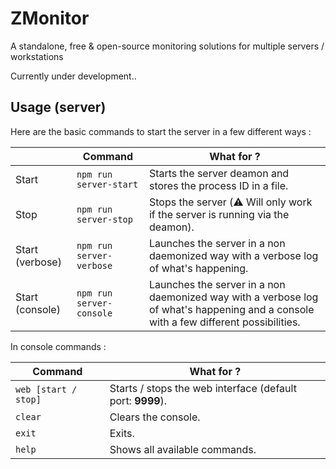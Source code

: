 # ZMonitor
A standalone, free & open-source monitoring solutions for multiple servers / workstations

Currently under development..

## Usage (server)

Here are the basic commands to start the server in a few different ways :

|                |Command                        |What for ?                   |
|----------------|-------------------------------|-----------------------------|
|Start           |`npm run server-start`         |Starts the server deamon and stores the process ID in a file.            |
|Stop            |`npm run server-stop`          |Stops the server (:warning: Will only work if the server is running via the deamon).            |
|Start (verbose) |`npm run server-verbose`       |Launches the server in a non daemonized way with a verbose log of what's happening.|
|Start (console) |`npm run server-console`       |Launches the server in a non daemonized way with a verbose log of what's happening and a console with a few different possibilities.|

In console commands :

|Command                        |What for ?                   |
|-------------------------------|-----------------------------|
|`web [start / stop]`           |Starts / stops the web interface (default port: **9999**).         |
|`clear`          		|Clears the console.|
|`exit`       			|Exits.|
|`help`       			|Shows all available commands.|
